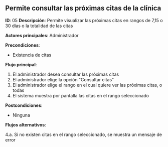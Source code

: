 ## Permite consultar las próximas citas de la clínica

**ID**: 05
**Descripción**: Permite visualizar las próximas citas en rangos de 7,15 o 30 días o la totalidad de las citas

**Actores principales**: Administrador

**Precondiciones**:
* Existencia de citas

**Flujo principal**:
1. El administrador desea consultar las próximas citas
2. El administrador elige la opción "Consultar citas"
3. El administrador elige el rango en el cual quiere ver las próximas citas, o todas
4. El sistema muestra por pantalla las citas en el rango seleccionado

**Postcondiciones**:

* Ninguna

**Flujos alternativos**:

4.a. Si no existen citas en el rango seleccionado, se muestra un mensaje de error
